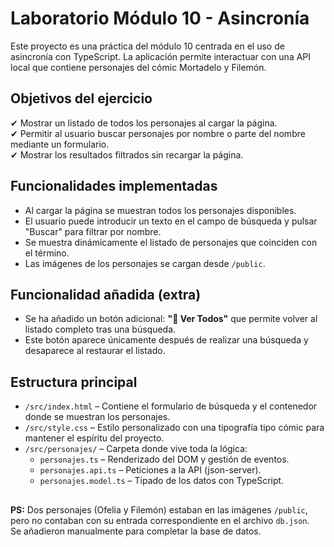 # Laboratorio Módulo 10 - Asincronía

Este proyecto es una práctica del módulo 10 centrada en el uso de asincronía con TypeScript. La aplicación permite interactuar con una API local que contiene personajes del cómic Mortadelo y Filemón.

## Objetivos del ejercicio

✔ Mostrar un listado de todos los personajes al cargar la página.  
✔ Permitir al usuario buscar personajes por nombre o parte del nombre mediante un formulario.  
✔ Mostrar los resultados filtrados sin recargar la página.

## Funcionalidades implementadas

- Al cargar la página se muestran todos los personajes disponibles.
- El usuario puede introducir un texto en el campo de búsqueda y pulsar "Buscar" para filtrar por nombre.
- Se muestra dinámicamente el listado de personajes que coinciden con el término.
- Las imágenes de los personajes se cargan desde `/public`.

## Funcionalidad añadida (extra)

- Se ha añadido un botón adicional: **"🔄 Ver Todos"** que permite volver al listado completo tras una búsqueda.
- Este botón aparece únicamente después de realizar una búsqueda y desaparece al restaurar el listado.


## Estructura principal

- `/src/index.html` – Contiene el formulario de búsqueda y el contenedor donde se muestran los personajes.
- `/src/style.css` – Estilo personalizado con una tipografía tipo cómic para mantener el espíritu del proyecto.
- `/src/personajes/` – Carpeta donde vive toda la lógica:
  - `personajes.ts` – Renderizado del DOM y gestión de eventos.
  - `personajes.api.ts` – Peticiones a la API (json-server).
  - `personajes.model.ts` – Tipado de los datos con TypeScript.

## 

**PS:** Dos personajes (Ofelia y Filemón) estaban en las imágenes `/public`, pero no contaban con su entrada correspondiente en el archivo `db.json`.  
Se añadieron manualmente para completar la base de datos.


